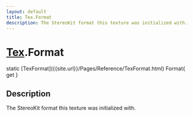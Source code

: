 ```yaml
---
layout: default
title: Tex.Format
description: The StereoKit format this texture was initialized with.
---
```

# [Tex]({{site.url}}/Pages/Reference/Tex.html).Format

<div class='signature' markdown='1'>
static [TexFormat]({{site.url}}/Pages/Reference/TexFormat.html) Format{ get }
</div>

## Description
The StereoKit format this texture was initialized with.

